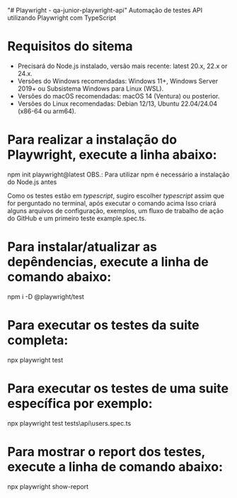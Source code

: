 "# Playwright - qa-junior-playwright-api" 
Automação de testes API utilizando Playwright com TypeScript

# Requisitos do sitema
* Precisará do Node.js instalado, versão mais recente: latest 20.x, 22.x or 24.x.
* Versões do Windows recomendadas: Windows 11+, Windows Server 2019+ ou Subsistema Windows para Linux (WSL).
* Versões do macOS recomendadas: macOS 14 (Ventura) ou posterior.
* Versões do Linux recomendadas: Debian 12/13, Ubuntu 22.04/24.04 (x86-64 ou arm64).

# Para realizar a instalação do Playwright, execute a linha abaixo:
npm init playwright@latest
OBS.: Para utilizar npm é necessário a instalação do Node.js antes

Como os testes estão em *typescript*, sugiro escolher *typescript* assim que for perguntado no terminal, após executar o comando acima 
Isso criará alguns arquivos de configuração, exemplos, um fluxo de trabalho de ação do GitHub e um primeiro teste example.spec.ts. 

# Para instalar/atualizar as depêndencias, execute a linha de comando abaixo:
npm i -D @playwright/test

# Para executar os testes da suite completa:
npx playwright test

# Para executar os testes de uma suite específica por exemplo:
npx playwright test tests\api\users.spec.ts

# Para mostrar o report dos testes, execute a linha de comando abaixo:
npx playwright show-report
